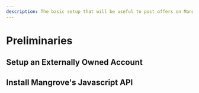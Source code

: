 ```yaml
---
description: The basic setup that will be useful to post offers on Mangrove
---
```


# Preliminaries

## Setup an Externally Owned Account

## Install Mangrove's Javascript API
